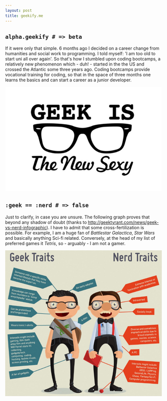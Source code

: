 ```yaml
---
layout: post
title: geekify.me
---
```


`alpha.geekify # => beta`
-------------------------

If it were only that simple. 6 months ago I decided on a career change from humanities and social work to programming. I told myself: 'I am too old to start uni all over again'. So that's how I stumbled upon coding bootcamps, a relatively new phenomenon which - duh! - started in the the US and crossed the Atlantic some three years ago. Coding bootcamps provide vocational training for coding, so that in the space of three months one learns the basics and can start a career as a junior developer.

![geek](../images/geek.jpg)

`:geek == :nerd # => false`
----------------------------
Just to clarify, in case you are unsure. The following graph proves that beyond any shadow of doubt (thanks to http://geektyrant.com/news/geek-vs-nerd-infographic). I have to admit that some cross-fertilization is possible. For example, I am a huge fan of *Battlestar Galactica*, *Star Wars* and basically anything Sci-fi related. Conversely, at the head of my list of preferred games it *Tetris*, so - arguably - I am not a gamer. 

![geek vs nerd](../images/nerds-vs-geeks-cut.jpeg)
